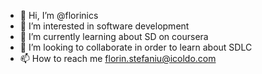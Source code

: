 - 👋 Hi, I’m @florinics
- 👀 I’m interested in software development 
- 🌱 I’m currently learning about SD on coursera
- 💞️ I’m looking to collaborate in order to learn about SDLC 
- 📫 How to reach me florin.stefaniu@icoldo.com

<!---
florinics/florinics is a ✨ special ✨ repository because its `README.md` (this file) appears on your GitHub profile.
You can click the Preview link to take a look at your changes.
--->
